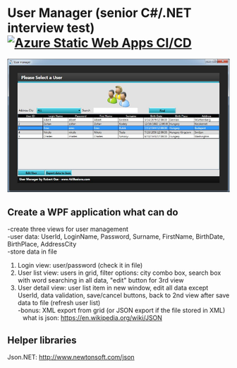 User Manager (senior C#/.NET interview test) [![Azure Static Web Apps CI/CD](https://github.com/4dillusions/UserManager/actions/workflows/dotnet-desktop.yml/badge.svg)](https://github.com/4dillusions/UserManager/actions/workflows/dotnet-desktop.yml)
============================================
![alt tag](Doc/Doxygen/Res/userManager.jpg)

Create a WPF application what can do
------------------------------------
-create three views for user management <br/>
-user data: UserId, LoginName, Password, Surname, FirstName, BirthDate, BirthPlace, AddressCity <br/>
-store data in file <br/>
1. Login view: user/password (check it in file) <br/>
2. User list view: users in grid, filter options: city combo box, search box with word searching in all data, "edit" button for 3rd view <br/>
3. User detail view: user list item in new window, edit all data except UserId, data validation, save/cancel buttons, back to 2nd view after save data to file (refresh user list) <br/>
-bonus: XML export from grid (or JSON export if the file stored in XML) <br/>
&ensp;	what is json: https://en.wikipedia.org/wiki/JSON <br/>

Helper libraries
----------------
Json.NET: http://www.newtonsoft.com/json

